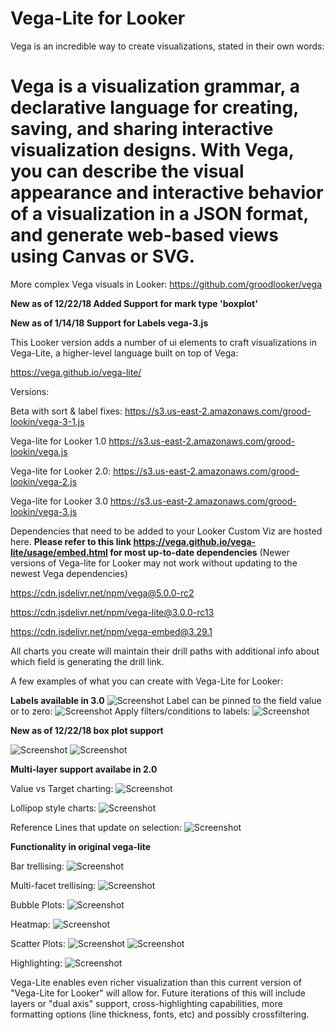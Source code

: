 # Vega-Lite for Looker
Vega is an incredible way to create visualizations, stated in their own words:
# Vega is a visualization grammar, a declarative language for creating, saving, and sharing interactive visualization designs. With Vega, you can describe the visual appearance and interactive behavior of a visualization in a JSON format, and generate web-based views using Canvas or SVG.

More complex Vega visuals in Looker: https://github.com/groodlooker/vega

**New as of 12/22/18 Added Support for mark type 'boxplot'**

**New as of 1/14/18 Support for Labels vega-3.js**

This Looker version adds a number of ui elements to craft visualizations in Vega-Lite, a higher-level language built on top of Vega:

https://vega.github.io/vega-lite/

Versions:

Beta with sort & label fixes:
https://s3.us-east-2.amazonaws.com/grood-lookin/vega-3-1.js

Vega-lite for Looker 1.0
https://s3.us-east-2.amazonaws.com/grood-lookin/vega.js

Vega-lite for Looker 2.0:
https://s3.us-east-2.amazonaws.com/grood-lookin/vega-2.js

Vega-lite for Looker 3.0
https://s3.us-east-2.amazonaws.com/grood-lookin/vega-3.js

Dependencies that need to be added to your Looker Custom Viz are hosted here.
**Please refer to this link https://vega.github.io/vega-lite/usage/embed.html 
for most up-to-date dependencies**
(Newer versions of Vega-lite for Looker may not work without updating to the newest Vega dependencies)

https://cdn.jsdelivr.net/npm/vega@5.0.0-rc2

https://cdn.jsdelivr.net/npm/vega-lite@3.0.0-rc13

https://cdn.jsdelivr.net/npm/vega-embed@3.29.1

All charts you create will maintain their drill paths with additional info about which field is generating the drill link.

A few examples of what you can create with Vega-Lite for Looker:

**Labels available in 3.0**
![Screenshot](screen-shots/labels_stacked.png)
Label can be pinned to the field value or to zero:
![Screenshot](screen-shots/label_pinned_zero.png)
Apply filters/conditions to labels:
![Screenshot](screen-shots/label_filters.png)

**New as of 12/22/18 box plot support**

![Screenshot](screen-shots/standard_box.png)
![Screenshot](screen-shots/colored_boxes.png)

**Multi-layer support availabe in 2.0**

Value vs Target charting:
![Screenshot](screen-shots/value_v_target.png)

Lollipop style charts:
![Screenshot](screen-shots/lollipop.png)

Reference Lines that update on selection:
![Screenshot](screen-shots/movable_ref_line.png)

**Functionality in original vega-lite**

Bar trellising:
![Screenshot](screen-shots/bar_trellis.png)

Multi-facet trellising:
![Screenshot](screen-shots/trellis_region_segment.png)

Bubble Plots:
![Screenshot](screen-shots/bubble_plot.png)

Heatmap:
![Screenshot](screen-shots/heatmap.png)

Scatter Plots:
![Screenshot](screen-shots/scatter_plot_tooltip.png)
![Screenshot](screen-shots/scatter_plot_drill.png)

Highlighting:
![Screenshot](screen-shots/highlight.png)

Vega-Lite enables even richer visualization than this current version of "Vega-Lite for Looker" will allow for. Future iterations of this will include layers or "dual axis" support, cross-highlighting capabilities, more formatting options (line thickness, fonts, etc) and possibly crossfiltering.
